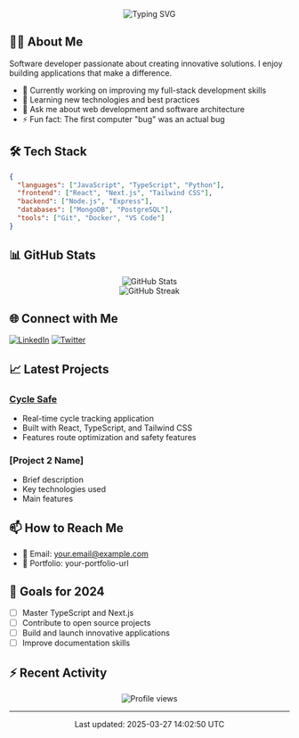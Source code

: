 <div align="center">
  <img src="https://readme-typing-svg.demolab.com?font=Fira+Code&size=30&duration=3000&pause=1000&color=F7F7F7&center=true&vCenter=true&random=false&width=435&lines=Hi+%F0%9F%91%8B+I'm+yamajid" alt="Typing SVG" />
</div>

## 👨‍💻 About Me
Software developer passionate about creating innovative solutions. I enjoy building applications that make a difference.

- 🔭 Currently working on improving my full-stack development skills
- 🌱 Learning new technologies and best practices
- 💬 Ask me about web development and software architecture
- ⚡ Fun fact: The first computer "bug" was an actual bug

## 🛠️ Tech Stack
```json
{
  "languages": ["JavaScript", "TypeScript", "Python"],
  "frontend": ["React", "Next.js", "Tailwind CSS"],
  "backend": ["Node.js", "Express"],
  "databases": ["MongoDB", "PostgreSQL"],
  "tools": ["Git", "Docker", "VS Code"]
}
```

## 📊 GitHub Stats

<div align="center">
  <img src="https://github-readme-stats.vercel.app/api?username=yamajid&show_icons=true&theme=dark" alt="GitHub Stats" />
</div>

<div align="center">
  <img src="https://github-readme-streak-stats.herokuapp.com/?user=yamajid&theme=dark" alt="GitHub Streak" />
</div>

## 🌐 Connect with Me
[![LinkedIn](https://img.shields.io/badge/LinkedIn-0077B5?style=for-the-badge&logo=linkedin&logoColor=white)](your-linkedin-url)
[![Twitter](https://img.shields.io/badge/Twitter-1DA1F2?style=for-the-badge&logo=twitter&logoColor=white)](your-twitter-url)

## 📈 Latest Projects

### [Cycle Safe](https://github.com/yamajid/cycle_safe)
- Real-time cycle tracking application
- Built with React, TypeScript, and Tailwind CSS
- Features route optimization and safety features

### [Project 2 Name]
- Brief description
- Key technologies used
- Main features

## 📫 How to Reach Me
- 📧 Email: your.email@example.com
- 💼 Portfolio: your-portfolio-url

## 🎯 Goals for 2024
- [ ] Master TypeScript and Next.js
- [ ] Contribute to open source projects
- [ ] Build and launch innovative applications
- [ ] Improve documentation skills

## ⚡ Recent Activity
<!--START_SECTION:activity-->
<!--END_SECTION:activity-->

<div align="center">
  <img src="https://komarev.com/ghpvc/?username=yamajid&color=blueviolet" alt="Profile views" />
</div>

---

<div align="center">
  Last updated: 2025-03-27 14:02:50 UTC
</div>
